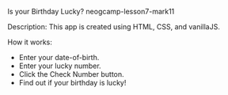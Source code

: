 Is your Birthday Lucky?
neogcamp-lesson7-mark11

Description: This app is created using HTML, CSS, and vanillaJS.

How it works:

- Enter your date-of-birth.
- Enter your lucky number.
- Click the Check Number button.
- Find out if your birthday is lucky!
